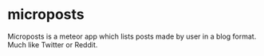 # microposts
Microposts is a meteor app which lists posts made by user in a blog format. Much like Twitter or Reddit.
